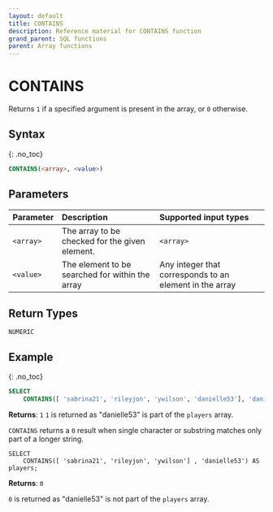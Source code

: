 ```yaml
---
layout: default
title: CONTAINS
description: Reference material for CONTAINS function
grand_parent: SQL functions
parent: Array functions
---
```


# CONTAINS

Returns `1` if a specified argument is present in the array, or `0` otherwise.

## Syntax
{: .no_toc}

```sql
CONTAINS(<array>, <value>)
```
## Parameters 
| Parameter | Description                                      | Supported input types | 
| :--------- | :------------------------------------------------ | :--------|
| `<array>`   | The array to be checked for the given element.   | `<array>` | 
| `<value>`   | The element to be searched for within the array | Any integer that corresponds to an element in the array | 

## Return Types
`NUMERIC`  

## Example
{: .no_toc}

```sql
SELECT
	CONTAINS([ 'sabrina21', 'rileyjon', 'ywilson', 'danielle53'], 'danielle53') AS players;
```

**Returns**: `1`
`1` is returned as "danielle53" is part of the `players` array.

`CONTAINS` returns a `0` result when single character or substring matches only part of a longer string.

```
SELECT
	CONTAINS([ 'sabrina21', 'rileyjon', 'ywilson'] , 'danielle53') AS players;
```

**Returns**: `0`

`0` is returned as "danielle53" is not part of the `players` array.
